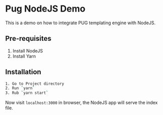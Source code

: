 # Pug NodeJS Demo

This is a demo on how to integrate PUG templating engine with NodeJS. 

## Pre-requisites
1. Install NodeJS
2. Install Yarn

## Installation

```bash
1. Go to Project directory
2. Run `yarn`
3. Rub `yarn start`
```

Now visit `localhost:3000` in browser, the NodeJS app will serve the index file.
